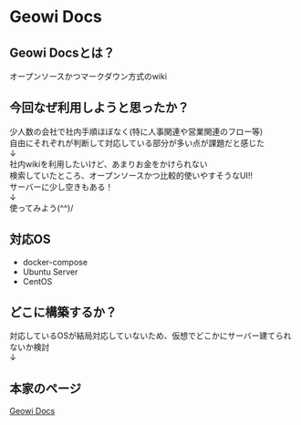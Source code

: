 # Geowi Docs
## Geowi Docsとは？
オープンソースかつマークダウン方式のwiki

## 今回なぜ利用しようと思ったか？
少人数の会社で社内手順ほぼなく(特に人事関連や営業関連のフロー等)  
自由にそれぞれが判断して対応している部分が多い点が課題だと感じた  
↓  
社内wikiを利用したいけど、あまりお金をかけられない  
検索していたところ、オープンソースかつ比較的使いやすそうなUI!!  
サーバーに少し空きもある！  
↓  
使ってみよう(^^)/   
 
 
 
## 対応OS
- docker-compose
- Ubuntu Server
- CentOS  


## どこに構築するか？
対応しているOSが結局対応していないため、仮想でどこかにサーバー建てられないか検討  
↓  



## 本家のページ
[Geowi Docs](https://docs.growi.org/ja/)  


